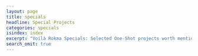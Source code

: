 ```yaml
---
layout: page
title: specials
headline: Special Projects
categories: specials
isindex: index
excerpt: "Voilà Rokma Specials: Selected One-Shot projects worth mentioning"
search_omit: true
---
```

